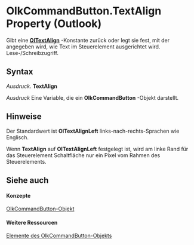 
# OlkCommandButton.TextAlign Property (Outlook)

Gibt eine  **[OlTextAlign](f79a8b30-37e0-c1e6-7414-f664dfeb0c86.md)** -Konstante zurück oder legt sie fest, mit der angegeben wird, wie Text im Steuerelement ausgerichtet wird. Lese-/Schreibzugriff.


## Syntax

 _Ausdruck_. **TextAlign**

 _Ausdruck_ Eine Variable, die ein **OlkCommandButton** -Objekt darstellt.


## Hinweise

Der Standardwert ist  **OlTextAlignLeft** links-nach-rechts-Sprachen wie Englisch.

Wenn  **TextAlign** auf **OlTextAlignLeft** festgelegt ist, wird am linke Rand für das Steuerelement Schaltfläche nur ein Pixel vom Rahmen des Steuerelements.


## Siehe auch


#### Konzepte


[OlkCommandButton-Objekt](bb150211-d50a-130b-91f0-1129dba8f378.md)
#### Weitere Ressourcen


[Elemente des OlkCommandButton-Objekts](http://msdn.microsoft.com/library/de26575e-23dc-f1f1-c64a-e58a4b1c51cb%28Office.15%29.aspx)